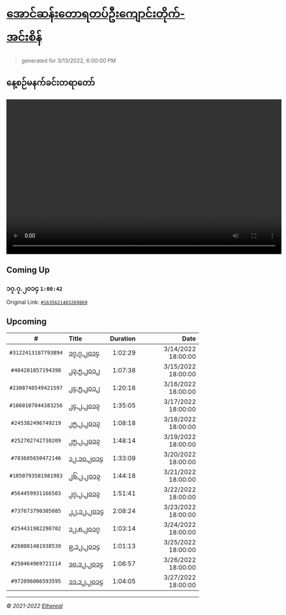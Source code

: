 # [အောင်ဆန်းတောရတပ်ဦးကျောင်းတိုက်-အင်းစိန်](https://www.facebook.com/655653464834259)

> generated for 3/13/2022, 6:00:00 PM

## နေ့စဉ်မနက်ခင်းတရာတော်

<video type="video/mp4" src="https://storage.googleapis.com/mogok-aungsan.appspot.com/public/dhamma/videos/output.mp4" width="720" height="405" preload="auto" controls></video>

## Coming Up

### ၁၇.၇.၂၀၁၄ `1:00:42`

Original Link: [`#1635621403269869`](https://www.facebook.com/655653464834259/videos/1635621403269869)

## Upcoming

| # | Title | Duration | Date |
|:-----:|:------|---------:|-------------:|
| `#3122413187793894` | [၁၇.၇.၂၀၁၄](https://www.facebook.com/655653464834259/videos/3122413187793894) | 1:02:29 | 3/14/2022 18:00:00 |
| `#404281857194398` | [၂၃.၅.၂၀၁၂](https://www.facebook.com/655653464834259/videos/404281857194398) | 1:07:38 | 3/15/2022 18:00:00 |
| `#2308740549421597` | [၂၄.၅.၂၀၁၂](https://www.facebook.com/655653464834259/videos/2308740549421597) | 1:20:16 | 3/16/2022 18:00:00 |
| `#1060107044383256` | [၂၄.၂.၂၀၁၃](https://www.facebook.com/655653464834259/videos/1060107044383256) | 1:35:05 | 3/17/2022 18:00:00 |
| `#245382496749219` | [၂၅.၂.၂၀၁၃](https://www.facebook.com/655653464834259/videos/245382496749219) | 1:08:18 | 3/18/2022 18:00:00 |
| `#252702742730209` | [၂၅.၂.၂၀၁၃](https://www.facebook.com/655653464834259/videos/252702742730209) | 1:48:14 | 3/19/2022 18:00:00 |
| `#703605650472146` | [၁၂.၁၀.၂၀၁၄](https://www.facebook.com/655653464834259/videos/703605650472146) | 1:33:09 | 3/20/2022 18:00:00 |
| `#1050793581981983` | [၂၆.၂.၂၀၁၃](https://www.facebook.com/655653464834259/videos/1050793581981983) | 1:44:18 | 3/21/2022 18:00:00 |
| `#564459931166503` | [၂၇.၂.၂၀၁၃](https://www.facebook.com/655653464834259/videos/564459931166503) | 1:51:41 | 3/22/2022 18:00:00 |
| `#737673790305085` | [၂၂.၁၂.၂၀၁၄](https://www.facebook.com/655653464834259/videos/737673790305085) | 2:08:24 | 3/23/2022 18:00:00 |
| `#254431982298702` | [၁၂.၈.၂၀၁၇](https://www.facebook.com/655653464834259/videos/254431982298702) | 1:03:14 | 3/24/2022 18:00:00 |
| `#260001481938539` | [၉.၁၂.၂၀၁၄](https://www.facebook.com/655653464834259/videos/260001481938539) | 1:01:13 | 3/25/2022 18:00:00 |
| `#250464969721114` | [၁၀.၁၂.၂၀၁၄](https://www.facebook.com/655653464834259/videos/250464969721114) | 1:06:57 | 3/26/2022 18:00:00 |
| `#972096006593595` | [၁၁.၁၂.၂၀၁၄](https://www.facebook.com/655653464834259/videos/972096006593595) | 1:04:05 | 3/27/2022 18:00:00 |

---

_&copy; 2021-2022 [Ethereal](https://github.com/etherealtech)_